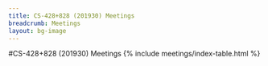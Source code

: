 ```yaml
---
title: CS-428+828 (201930) Meetings
breadcrumb: Meetings
layout: bg-image
---
```

#CS-428+828 (201930) Meetings
{% include meetings/index-table.html %}
